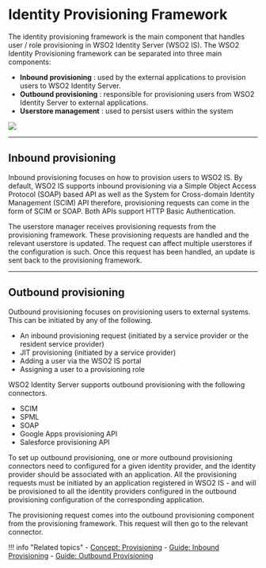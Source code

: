 
# Identity Provisioning Framework 

The identity provisioning framework is the main component that handles user / role provisioning in WSO2 Identity Server (WSO2 IS). The WSO2 Identity Provisioning framework can be separated into three main components:

- **Inbound provisioning** : used by the external applications to provision users to WSO2 Identity Server. 
- **Outbound provisioning** : responsible for provisioning users from WSO2 Identity Server to external applications.
- **Userstore management** : used to persist users within the system

<img name='sso-diagram' src='../../../assets/img/concepts/provisioning-framework.png' class='img-zoomable'/>

---

## Inbound provisioning

Inbound provisioning focuses on how to provision users to WSO2 IS. By default, WSO2 IS supports inbound provisioning via a Simple Object Access Protocol (SOAP) based API as well as the System for Cross-domain Identity Management (SCIM) API therefore, provisioning requests can come in the form of SCIM or SOAP. Both APIs support HTTP Basic Authentication. 

The userstore manager receives provisioning requests from the provisioning framework. These provisioning requests are handled and the relevant userstore is updated. The request can affect multiple userstores if the configuration is such. Once this request has been handled, an update is sent back to the provisioning framework.

---

## Outbound provisioning

Outbound provisioning focuses on provisioning users to external systems. This can be initiated by any of the following.

- An inbound provisioning request (initiated by a service provider or the resident service provider)
- JIT provisioning (initiated by a service provider)
- Adding a user via the WSO2 IS portal
- Assigning a user to a provisioning role 

WSO2 Identity Server supports outbound provisioning with the following connectors. 

- SCIM
- SPML
- SOAP
- Google Apps provisioning API
- Salesforce provisioning API

To set up outbound provisioning, one or more outbound provisioning connectors need to configured for a given identity provider, and the identity provider should be associated with an application. All the provisioning requests must be initiated by an application registered in WSO2 IS - and will be provisioned to all the identity providers configured in the outbound provisioning configuration of the corresponding application. 

The provisioning request comes into the outbound provisioning component from the provisioning framework. This request will then go to the relevant connector.

!!! info "Related topics"
    - [Concept: Provisioning](../identity-provisioning-intro)
    - [Guide: Inbound Provisioning](../../../guides/identity-lifecycles/inbound-provisioning)
    - [Guide: Outbound Provisioning](../../guides/identity-lifecycles/outbound-provisioning)
